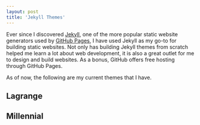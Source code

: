 ```yaml
---
layout: post
title: 'Jekyll Themes'
---
```


Ever since I discovered [Jekyll](http://jekyllrb.com/), one of the more popular static website generators used by [GitHub Pages](https://pages.github.com/), I have used Jekyll as my go-to for building static websites. Not only has building Jekyll themes from scratch helped me learn a lot about web development, it is also a great outlet for me to design and build websites. As a bonus, GitHub offers free hosting through GitHub Pages.

As of now, the following are my current themes that I have.

## Lagrange

## Millennial
